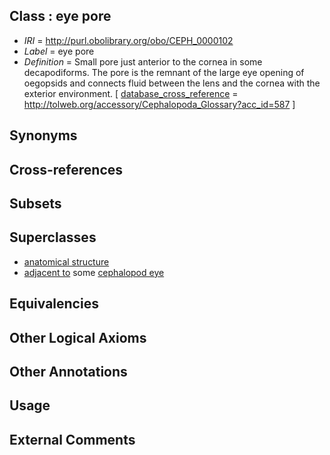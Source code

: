 
## Class : eye pore

 * *IRI* = http://purl.obolibrary.org/obo/CEPH_0000102
 * *Label* = eye pore
 * *Definition* = Small pore just anterior to the cornea in some decapodiforms. The pore is the remnant of the large eye opening of oegopsids and connects fluid between the lens and the cornea with the exterior environment. [ [database_cross_reference](../../ef/oboInOwl#hasDbXref.md) = http://tolweb.org/accessory/Cephalopoda_Glossary?acc_id=587 ]

## Synonyms


## Cross-references


## Subsets


## Superclasses

 * [anatomical structure](../../UBERON/61/UBERON_0000061.md)
 * [adjacent to](../../ceph#adjacent/to/ceph#adjacent_to.md) some [cephalopod eye](../../CEPH/02/CEPH_0000002.md)

## Equivalencies


## Other Logical Axioms


## Other Annotations


## Usage


## External Comments

